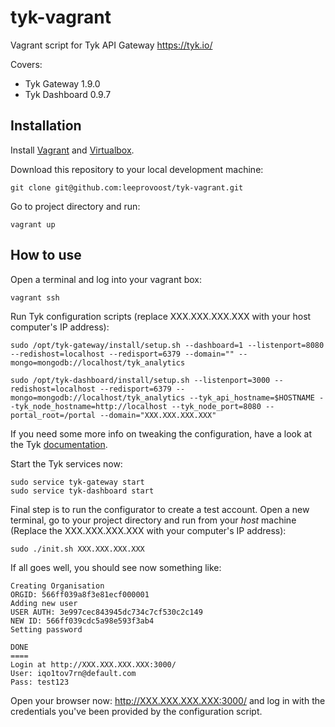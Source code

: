 # tyk-vagrant

Vagrant script for Tyk API Gateway https://tyk.io/

Covers:

* Tyk Gateway 1.9.0
* Tyk Dashboard 0.9.7

## Installation

Install [Vagrant](http://docs.vagrantup.com/v2/installation/) and [Virtualbox](https://www.virtualbox.org/wiki/Downloads).

Download this repository to your local development machine:

```
git clone git@github.com:leeprovoost/tyk-vagrant.git
```

Go to project directory and run:

```
vagrant up
```

## How to use

Open a terminal and log into your vagrant box:

```
vagrant ssh
```

Run Tyk configuration scripts (replace XXX.XXX.XXX.XXX with your host computer's IP address):

```
sudo /opt/tyk-gateway/install/setup.sh --dashboard=1 --listenport=8080 --redishost=localhost --redisport=6379 --domain="" --mongo=mongodb://localhost/tyk_analytics

sudo /opt/tyk-dashboard/install/setup.sh --listenport=3000 --redishost=localhost --redisport=6379 --mongo=mongodb://localhost/tyk_analytics --tyk_api_hostname=$HOSTNAME --tyk_node_hostname=http://localhost --tyk_node_port=8080 --portal_root=/portal --domain="XXX.XXX.XXX.XXX"
```

If you need some more info on tweaking the configuration, have a look at the Tyk [documentation](https://tyk.io/v1.9/setup/vagrant-setup/).

Start the Tyk services now:

```
sudo service tyk-gateway start
sudo service tyk-dashboard start
```

Final step is to run the configurator to create a test account. Open a new terminal, go to your project directory and run from your *host* machine (Replace the XXX.XXX.XXX.XXX with your computer's IP address):

```
sudo ./init.sh XXX.XXX.XXX.XXX
```

If all goes well, you should see now something like:

```
Creating Organisation
ORGID: 566ff039a8f3e81ecf000001
Adding new user
USER AUTH: 3e997cec843945dc734c7cf530c2c149
NEW ID: 566ff039cdc5a98e593f3ab4
Setting password

DONE
====
Login at http://XXX.XXX.XXX.XXX:3000/
User: iqo1tov7rn@default.com
Pass: test123
```

Open your browser now: http://XXX.XXX.XXX.XXX:3000/ and log in with the credentials you've been provided by the configuration script.
